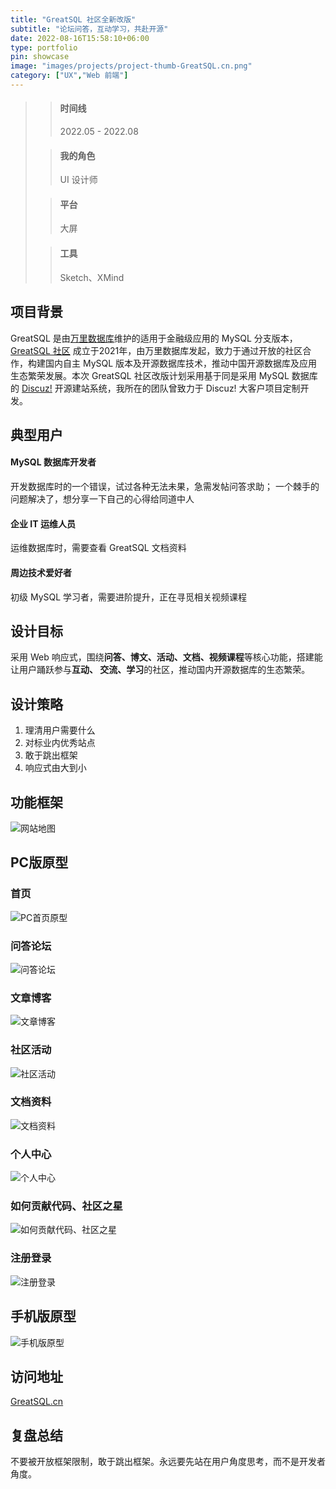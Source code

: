 ```yaml
---
title: "GreatSQL 社区全新改版"
subtitle: "论坛问答，互动学习，共赴开源"
date: 2022-08-16T15:58:10+06:00
type: portfolio
pin: showcase
image: "images/projects/project-thumb-GreatSQL.cn.png"
category: ["UX","Web 前端"]
---
```

>> #### 时间线
>> 2022.05 - 2022.08
>
>> #### 我的角色
>> UI 设计师
>
>> #### 平台
>> 大屏
>
>> #### 工具
>> Sketch、XMind

## 项目背景
GreatSQL 是由[万里数据库](https://www.greatdb.com)维护的适用于金融级应用的 MySQL 分支版本，[GreatSQL 社区](http://greatsql.cn)  成立于2021年，由万里数据库发起，致力于通过开放的社区合作，构建国内自主 MySQL 版本及开源数据库技术，推动中国开源数据库及应用生态繁荣发展。本次 GreatSQL 社区改版计划采用基于同是采用 MySQL 数据库的 [Discuz!](https://www.discuz.net) 开源建站系统，我所在的团队曾致力于 Discuz! 大客户项目定制开发。

## 典型用户
#### MySQL 数据库开发者
开发数据库时的一个错误，试过各种无法未果，急需发帖问答求助；
一个棘手的问题解决了，想分享一下自己的心得给同道中人

#### 企业 IT 运维人员
运维数据库时，需要查看 GreatSQL 文档资料

#### 周边技术爱好者
初级 MySQL 学习者，需要进阶提升，正在寻觅相关视频课程

## 设计目标
采用 Web 响应式，围绕**问答、博文、活动、文档、视频课程**等核心功能，搭建能让用户踊跃参与**互动、
交流、学习**的社区，推动国内开源数据库的生态繁荣。

## 设计策略
1. 理清用户需要什么
2. 对标业内优秀站点
3. 敢于跳出框架
4. 响应式由大到小

## 功能框架

![网站地图](/images/projects/GreatSQL/GreatSQL.cn_map.png)

## PC版原型
### 首页
![PC首页原型](/images/projects/GreatSQL/GreatSQL.cn_Slice_home.png)
### 问答论坛
![问答论坛](/images/projects/GreatSQL/GreatSQL.cn_Slice_threads.png)
### 文章博客
![文章博客](/images/projects/GreatSQL/GreatSQL.cn_Slice_articles.png)
### 社区活动
![社区活动](/images/projects/GreatSQL/GreatSQL.cn_Slice_events.png)
### 文档资料
![文档资料](/images/projects/GreatSQL/GreatSQL.cn_Slice_docs.png)
### 个人中心
![个人中心](/images/projects/GreatSQL/GreatSQL.cn_Slice_personal.png)
### 如何贡献代码、社区之星
![如何贡献代码、社区之星](/images/projects/GreatSQL/GreatSQL.cn_Slice_others.png)
### 注册登录
![注册登录](/images/projects/GreatSQL/GreatSQL.cn_Slice_reg_login.png)

## 手机版原型
![手机版原型](/images/projects/GreatSQL/GreatSQL.cn_Slice_m.png)

## 访问地址
[GreatSQL.cn](https://greatsql.cn)

## 复盘总结
不要被开放框架限制，敢于跳出框架。永远要先站在用户角度思考，而不是开发者角度。
